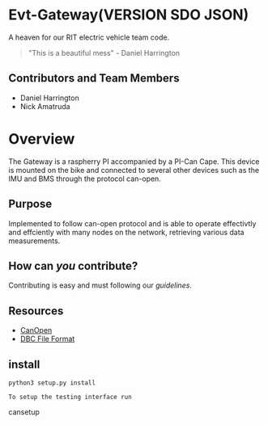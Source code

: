 # Evt-Gateway(VERSION SDO JSON)

A heaven for our RIT electric vehicle team code.  

>"This is a beautiful mess" - Daniel Harrington


## Contributors and Team Members  
* Daniel Harrington
* Nick Amatruda

# Overview  
The Gateway is a raspherry PI accompanied by a PI-Can Cape. This device is mounted on the bike and connected to several other  devices such as the IMU and BMS through the protocol can-open.  

## Purpose
Implemented to follow can-open protocol and is able to operate effectivtly and effciently with many nodes on the network, retrieving various data measurements.

## How can *you* contribute?
Contributing is easy and must following our *guidelines*.

## Resources
* [CanOpen](https://en.wikipedia.org/wiki/CANopen)
* [DBC File Format](https://wiki.rit.edu/pages/viewpage.action?spaceKey=EVT&title=CAN+Database)

## install
```
python3 setup.py install

To setup the testing interface run
```
cansetup
```
